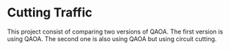 # Cutting Traffic


This project consist of comparing two versions of QAOA. The first version is using QAOA. The second one is also using QAOA but using circuit cutting.